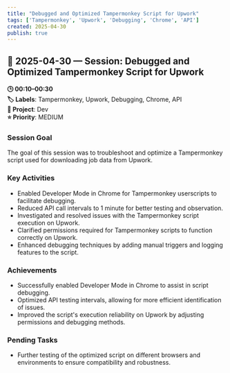 ```yaml
---
title: "Debugged and Optimized Tampermonkey Script for Upwork"
tags: ['Tampermonkey', 'Upwork', 'Debugging', 'Chrome', 'API']
created: 2025-04-30
publish: true
---
```


## 📅 2025-04-30 — Session: Debugged and Optimized Tampermonkey Script for Upwork

**🕒 00:10–00:30**  
**🏷️ Labels**: Tampermonkey, Upwork, Debugging, Chrome, API  
**📂 Project**: Dev  
**⭐ Priority**: MEDIUM  


### Session Goal
The goal of this session was to troubleshoot and optimize a Tampermonkey script used for downloading job data from Upwork.

### Key Activities
- Enabled Developer Mode in Chrome for Tampermonkey userscripts to facilitate debugging.
- Reduced API call intervals to 1 minute for better testing and observation.
- Investigated and resolved issues with the Tampermonkey script execution on Upwork.
- Clarified permissions required for Tampermonkey scripts to function correctly on Upwork.
- Enhanced debugging techniques by adding manual triggers and logging features to the script.

### Achievements
- Successfully enabled Developer Mode in Chrome to assist in script debugging.
- Optimized API testing intervals, allowing for more efficient identification of issues.
- Improved the script's execution reliability on Upwork by adjusting permissions and debugging methods.

### Pending Tasks
- Further testing of the optimized script on different browsers and environments to ensure compatibility and robustness.
